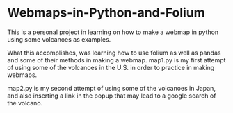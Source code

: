 # Webmaps-in-Python-and-Folium
This is a personal project in learning on how to make a webmap in python using some volcanoes as examples.

What this accomplishes, was learning how to use folium as well as pandas and some of their methods in making a webmap.
map1.py is my first attempt of using some of the volcanoes in the U.S. in order to practice in making webmaps.

map2.py is my second attempt of using some of the volcanoes in Japan, and also inserting a link in the popup that may lead to a google search of the volcano.

